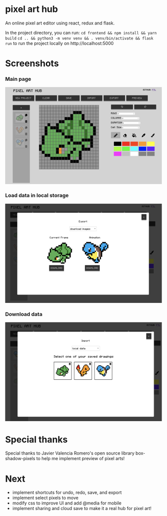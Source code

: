 # pixel art hub

An online pixel art editor using react, redux and flask. 

In the project directory, you can run: 
`cd frontend && npm install && yarn build`
`cd .. && python3 -m venv venv && . venv/bin/activate && flask run`
to run the project locally on http://localhost:5000

# Screenshots
### Main page
![main page](/docs/screenshot1.png)

### Load data in local storage
![load data](/docs/screenshot2.png)

### Download data
![download](/docs/screenshot3.png)

# Special thanks
Special thanks to Javier Valencia Romero's open source library box-shadow-pixels to help me implement preview of pixel arts!

# Next
* implement shortcuts for undo, redo, save, and export
* implement select pixels to move
* modify css to improve UI and add @media for mobile
* implement sharing and cloud save to make it a real hub for pixel art!
